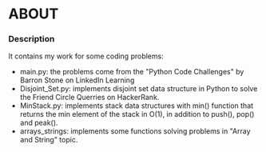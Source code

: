 # ABOUT

### Description
It contains my work for some coding problems:
* main.py: the problems come from the "Python Code Challenges" by Barron Stone on LinkedIn Learning
* Disjoint_Set.py: implements disjoint set data structure in Python to solve the Friend Circle Querries on HackerRank.
* MinStack.py: implements stack data structures with min() function that returns the min element of the stack in O(1), in addition to push(), pop() and peak().
* arrays_strings: implements some functions solving problems in "Array and String" topic.
